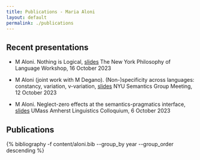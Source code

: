 ```yaml
---
title: Publications - Maria Aloni
layout: default
permalink: ./publications
---
```


## Recent presentations

* M Aloni. Nothing is Logical, [slides](resources/NYU23.pdf)
The New York Philosophy of Language Workshop, 16 October 2023

* M Aloni (joint work with M Degano). (Non-)specificity across languages: constancy, variation, v-variation, [slides](resources/NYU23spec.pdf)
NYU Semantics Group Meeting, 12 October 2023 

* M Aloni. Neglect-zero effects at the semantics-pragmatics interface, [slides](resources/UMAss23.pdf)
UMass Amherst Linguistics Colloquium, 6 October 2023 

## Publications

{% bibliography -f content/aloni.bib --group_by year --group_order descending %}



